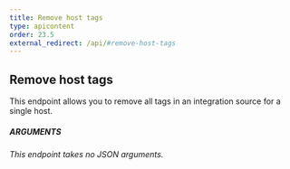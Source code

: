 ```yaml
---
title: Remove host tags
type: apicontent
order: 23.5
external_redirect: /api/#remove-host-tags
---
```


## Remove host tags
This endpoint allows you to remove all tags in an integration source for a single host.

##### ARGUMENTS

*This endpoint takes no JSON arguments.*
